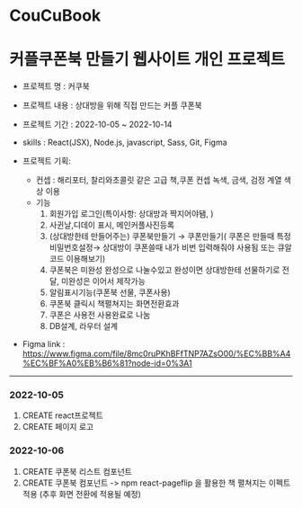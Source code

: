 # CouCuBook
# 커플쿠폰북 만들기 웹사이트 개인 프로젝트

- 프로젝트 명 : 커쿠북

- 프로젝트 내용 :  상대방을 위해 직접 만드는 커플 쿠폰북

- 프로젝트 기간 : 2022-10-05 ~ 2022-10-14

- skills : React(JSX), Node.js, javascript, Sass, Git, Figma

- 프로젝트 기획:
    - 컨셉 : 해리포터, 찰리와초콜릿 같은 고급 책,쿠폰 컨셉 녹색, 금색, 검정 계열 색상 이용
    - 기능
        1. 회원가입 로그인(특이사항: 상대방과 짝지어야됌, )
        2. 사귄날,디데이 표시, 메인커플사진등록
        3. (상대방한테 만들어주는) 쿠폰북만들기 → 쿠폰만들기( 쿠폰은 만들때 특정비밀번호설정→ 상대방이 쿠폰쓸때 내가 비번 입력해줘야 사용됨 또는 큐알코드 이용해보기)
        4. 쿠폰북은 미완성 완성으로 나눌수있고 완성이면 상대방한테 선물하기로 전달, 미완성은 이어서 제작가능
        5. 알림표시기능(쿠폰북 선물, 쿠폰사용)
        6. 쿠폰북 클릭시 책펼쳐지는 화면전환효과 
        7. 쿠폰은 사용전 사용완료로 나눔
        8. DB설계, 라우터 설계

- Figma link : https://www.figma.com/file/8mc0ruPKhBFfTNP7AZsO00/%EC%BB%A4%EC%BF%A0%EB%B6%81?node-id=0%3A1

<hr/>

### 2022-10-05
1. CREATE react프로젝트 
1. CREATE 페이지 로고 


### 2022-10-06
1. CREATE 쿠폰북 리스트 컴포넌트
1. CREATE 쿠폰북 컴포넌트 ->  npm react-pageflip 을 활용한 책 펼쳐지는 이펙트 적용 (추후 화면 전환에 적용될 예정)
